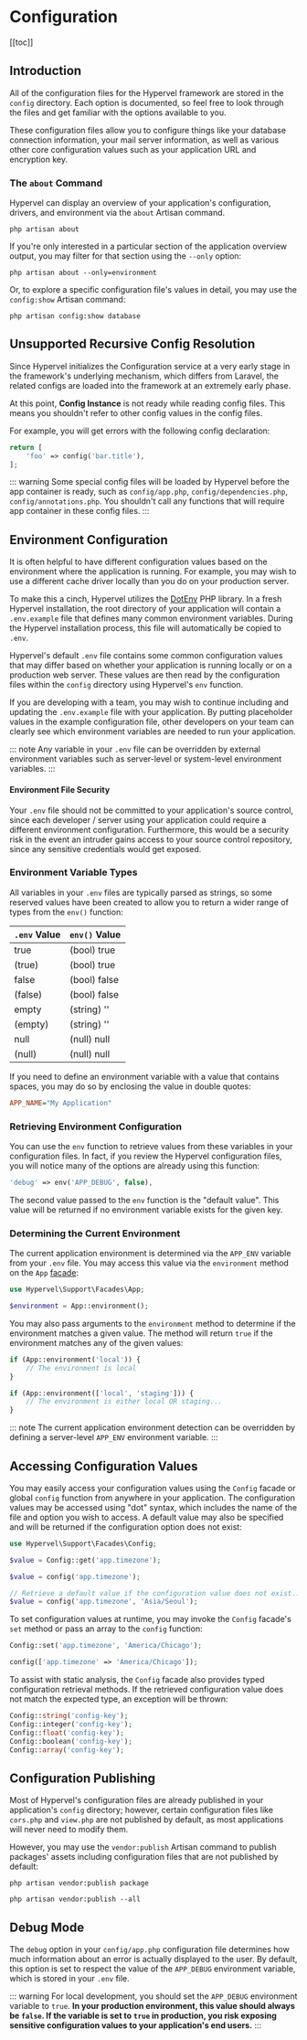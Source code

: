 # Configuration
[[toc]]

## Introduction

All of the configuration files for the Hypervel framework are stored in the `config` directory. Each option is documented, so feel free to look through the files and get familiar with the options available to you.

These configuration files allow you to configure things like your database connection information, your mail server information, as well as various other core configuration values such as your application URL and encryption key.

### The `about` Command

Hypervel can display an overview of your application's configuration, drivers, and environment via the `about` Artisan command.

```shell:no-line-numbers
php artisan about
```

If you're only interested in a particular section of the application overview output, you may filter for that section using the `--only` option:

```shell:no-line-numbers
php artisan about --only=environment
```

Or, to explore a specific configuration file's values in detail, you may use the `config:show` Artisan command:

```shell:no-line-numbers
php artisan config:show database
```

## Unsupported Recursive Config Resolution

Since Hypervel initializes the Configuration service at a very early stage in the framework's underlying mechanism, which differs from Laravel, the related configs are loaded into the framework at an extremely early phase.

At this point, **Config Instance** is not ready while reading config files. This means you shouldn't refer to other config values in the config files.

For example, you will get errors with the following config declaration:

```php
return [
    'foo' => config('bar.title'),
];
```

::: warning
Some special config files will be loaded by Hypervel before the app container is ready, such as `config/app.php`, `config/dependencies.php`, `config/annotations.php`. You shouldn't call any functions that will require app container in these config files.
:::

## Environment Configuration

It is often helpful to have different configuration values based on the environment where the application is running. For example, you may wish to use a different cache driver locally than you do on your production server.

To make this a cinch, Hypervel utilizes the [DotEnv](https://github.com/vlucas/phpdotenv) PHP library. In a fresh Hypervel installation, the root directory of your application will contain a `.env.example` file that defines many common environment variables. During the Hypervel installation process, this file will automatically be copied to `.env`.

Hypervel's default `.env` file contains some common configuration values that may differ based on whether your application is running locally or on a production web server. These values are then read by the configuration files within the `config` directory using Hypervel's `env` function.

If you are developing with a team, you may wish to continue including and updating the `.env.example` file with your application. By putting placeholder values in the example configuration file, other developers on your team can clearly see which environment variables are needed to run your application.

::: note
Any variable in your `.env` file can be overridden by external environment variables such as server-level or system-level environment variables.
:::

#### Environment File Security

Your `.env` file should not be committed to your application's source control, since each developer / server using your application could require a different environment configuration. Furthermore, this would be a security risk in the event an intruder gains access to your source control repository, since any sensitive credentials would get exposed.

### Environment Variable Types

All variables in your `.env` files are typically parsed as strings, so some reserved values have been created to allow you to return a wider range of types from the `env()` function:

<div class="overflow-auto">

| `.env` Value | `env()` Value |
| ------------ | ------------- |
| true         | (bool) true   |
| (true)       | (bool) true   |
| false        | (bool) false  |
| (false)      | (bool) false  |
| empty        | (string) ''   |
| (empty)      | (string) ''   |
| null         | (null) null   |
| (null)       | (null) null   |

</div>

If you need to define an environment variable with a value that contains spaces, you may do so by enclosing the value in double quotes:

```ini
APP_NAME="My Application"
```

### Retrieving Environment Configuration

You can use the `env` function to retrieve values from these variables in your configuration files. In fact, if you review the Hypervel configuration files, you will notice many of the options are already using this function:

```php
'debug' => env('APP_DEBUG', false),
```

The second value passed to the `env` function is the "default value". This value will be returned if no environment variable exists for the given key.

### Determining the Current Environment

The current application environment is determined via the `APP_ENV` variable from your `.env` file. You may access this value via the `environment` method on the `App` [facade](/docs/facades):

```php
use Hypervel\Support\Facades\App;

$environment = App::environment();
```

You may also pass arguments to the `environment` method to determine if the environment matches a given value. The method will return `true` if the environment matches any of the given values:

```php
if (App::environment('local')) {
    // The environment is local
}

if (App::environment(['local', 'staging'])) {
    // The environment is either local OR staging...
}
```

::: note
The current application environment detection can be overridden by defining a server-level `APP_ENV` environment variable.
:::

## Accessing Configuration Values

You may easily access your configuration values using the `Config` facade or global `config` function from anywhere in your application. The configuration values may be accessed using "dot" syntax, which includes the name of the file and option you wish to access. A default value may also be specified and will be returned if the configuration option does not exist:

```php
use Hypervel\Support\Facades\Config;

$value = Config::get('app.timezone');

$value = config('app.timezone');

// Retrieve a default value if the configuration value does not exist...
$value = config('app.timezone', 'Asia/Seoul');
```

To set configuration values at runtime, you may invoke the `Config` facade's `set` method or pass an array to the `config` function:

```php
Config::set('app.timezone', 'America/Chicago');

config(['app.timezone' => 'America/Chicago']);
```

To assist with static analysis, the `Config` facade also provides typed configuration retrieval methods. If the retrieved configuration value does not match the expected type, an exception will be thrown:

```php
Config::string('config-key');
Config::integer('config-key');
Config::float('config-key');
Config::boolean('config-key');
Config::array('config-key');
```

## Configuration Publishing

Most of Hypervel's configuration files are already published in your application's `config` directory; however, certain configuration files like `cors.php` and `view.php` are not published by default, as most applications will never need to modify them.

However, you may use the `vendor:publish` Artisan command to publish packages' assets including configuration files that are not published by default:

```shell:no-line-numbers
php artisan vendor:publish package

php artisan vendor:publish --all
```

## Debug Mode

The `debug` option in your `config/app.php` configuration file determines how much information about an error is actually displayed to the user. By default, this option is set to respect the value of the `APP_DEBUG` environment variable, which is stored in your `.env` file.

::: warning
For local development, you should set the `APP_DEBUG` environment variable to `true`. **In your production environment, this value should always be `false`. If the variable is set to `true` in production, you risk exposing sensitive configuration values to your application's end users.**
:::
